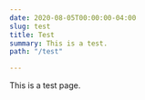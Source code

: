 ```yaml
---
date: 2020-08-05T00:00:00-04:00
slug: test
title: Test
summary: This is a test.
path: "/test"

---
```

This is a test page.